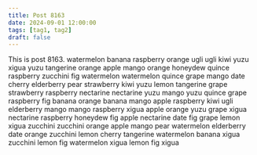 ```yaml
---
title: Post 8163
date: 2024-09-01 12:00:00
tags: [tag1, tag2]
draft: false
---
```

This is post 8163.
watermelon
banana
raspberry
orange
ugli
ugli
kiwi
yuzu
xigua
yuzu
tangerine
orange
apple
mango
orange
honeydew
quince
raspberry
zucchini
fig
watermelon
watermelon
quince
grape
mango
date
cherry
elderberry
pear
strawberry
kiwi
yuzu
lemon
tangerine
grape
strawberry
raspberry
nectarine
nectarine
yuzu
mango
yuzu
quince
grape
raspberry
fig
banana
orange
banana
mango
apple
raspberry
kiwi
ugli
elderberry
mango
mango
raspberry
xigua
apple
orange
yuzu
grape
xigua
nectarine
raspberry
honeydew
fig
apple
nectarine
date
fig
grape
lemon
xigua
zucchini
zucchini
orange
apple
mango
pear
watermelon
elderberry
date
orange
zucchini
lemon
cherry
tangerine
watermelon
banana
xigua
zucchini
lemon
fig
watermelon
xigua
lemon
fig
xigua
